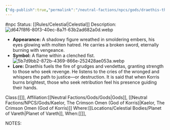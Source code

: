 ```yaml
---
{"dg-publish":true,"permalink":"/neutral-factions/npcs/gods/draethis-the-crimson-ember-revenge/"}
---
```


#npc 
Status: [[Rules/Celestial\|Celestial]]
Description:![d647f8f6-80f3-40ec-8a7f-63b2ad682a0d.webp](/img/user/Images/d647f8f6-80f3-40ec-8a7f-63b2ad682a0d.webp)
- **Appearance:** A shadowy figure wreathed in smoldering embers, his eyes glowing with molten hatred. He carries a broken sword, eternally burning with vengeance.
- **Symbol:** A flame within a clenched fist.![5b7d9bb2-872b-4369-866e-252428ae053a.webp](/img/user/Images/5b7d9bb2-872b-4369-866e-252428ae053a.webp)
- **Lore:** Draethis fuels the fire of grudges and vendettas, granting strength to those who seek revenge. He listens to the cries of the wronged and whispers the path to justice—or destruction. It is said that when Korris burns brightest, those who seek retribution feel his presence guiding their hands.

Class:[[]],
Affiliation:[[Neutral Factions/Gods/Gods\|Gods]], [[Neutral Factions/NPCS/Gods/Kaelor, The Crimson Omen (God of Korris)\|Kaelor, The Crimson Omen (God of Korris)]]
Where:[[Locations/Celestial Bodies/Planet of Vareth\|Planet of Vareth]],
When:[[]],

NOTES:
